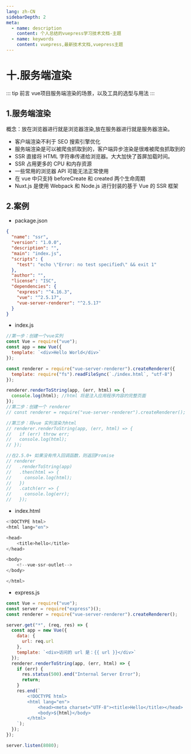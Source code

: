 ```yaml
---
lang: zh-CN
sidebarDepth: 2
meta:
  - name: description
    content: 个人总结的vuepress学习技术文档-主题
  - name: keywords
    content: vuepress,最新技术文档,vuepress主题
---
```


# 十.服务端渲染

::: tip 前言
vue项目服务端渲染的场景，以及工具的选型与用法
:::
## 1.服务端渲染
概念：放在浏览器进行就是浏览器渲染,放在服务器进行就是服务器渲染。

- 客户端渲染不利于 SEO 搜索引擎优化
- 服务端渲染是可以被爬虫抓取到的，客户端异步渲染是很难被爬虫抓取到的
- SSR 直接将 HTML 字符串传递给浏览器。大大加快了首屏加载时间。
- SSR 占用更多的 CPU 和内存资源
- 一些常用的浏览器 API 可能无法正常使用
- 在 vue 中只支持 beforeCreate 和 created 两个生命周期
- Nuxt.js 是使用 Webpack 和 Node.js 进行封装的基于 Vue 的 SSR 框架
## 2.案例
- package.json
```json
{
  "name": "ssr",
  "version": "1.0.0",
  "description": "",
  "main": "index.js",
  "scripts": {
    "test": "echo \"Error: no test specified\" && exit 1"
  },
  "author": "",
  "license": "ISC",
  "dependencies": {
    "express": "^4.16.3",
    "vue": "^2.5.17",
    "vue-server-renderer": "^2.5.17"
  }
}

```
- index.js
```js
//第一步：创建一个vue实列
const Vue = require("vue");
const app = new Vue({
  template: `<div>Hello World</div>`
});

const renderer = require("vue-server-renderer").createRenderer({
  template: require("fs").readFileSync(`./index.html`, "utf-8")
});

renderer.renderToString(app, (err, html) => {
  console.log(html); //html 将是注入应用程序内容的完整页面
});
//第二步：创建一个 renderer
// const renderer = require("vue-server-renderer").createRenderer();

//第三步：将vue 实列渲染为html
// renderer.renderToString(app, (err, html) => {
//   if (err) throw err;
//   console.log(html);
// });

//在2.5.0+ 如果没有传入回调函数，则返回Promise
// renderer
//   .renderToString(app)
//   .then(html => {
//     console.log(html);
//   })
//   .catch(err => {
//     console.log(err);
//   });

```
- index.html
```js
<!DOCTYPE html>
<html lang="en">

<head>
    <title>hello</title>
</head>

<body>
    <!--vue-ssr-outlet-->
</body>

</html>
```
- express.js
```js
const Vue = require("vue");
const server = require("express")();
const renderer = require("vue-server-renderer").createRenderer();

server.get("*", (req, res) => {
  const app = new Vue({
    data: {
      url: req.url
    },
    template: `<div>访问的 url 是：{{ url }}</div>`
  });
  renderer.renderToString(app, (err, html) => {
    if (err) {
      res.status(500).end("Internal Server Error");
      return;
    }
    res.end(`
        <!DOCTYPE html>
        <html lang="en">
            <head><meta charset="UTF-8"><title>Hello</title></head>
            <body>${html}</body>
        </html>
    `);
  });
});

server.listen(8080);

```
